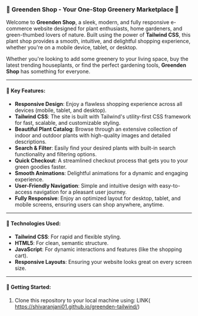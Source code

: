 

### 🌿 **Greenden Shop - Your One-Stop Greenery Marketplace** 🌿

Welcome to **Greenden Shop**, a sleek, modern, and fully responsive e-commerce website designed for plant enthusiasts, home gardeners, and green-thumbed lovers of nature. Built using the power of **Tailwind CSS**, this plant shop provides a smooth, intuitive, and delightful shopping experience, whether you're on a mobile device, tablet, or desktop.

Whether you're looking to add some greenery to your living space, buy the latest trending houseplants, or find the perfect gardening tools, **Greenden Shop** has something for everyone.

---

#### 🌟 **Key Features**:
- **Responsive Design**: Enjoy a flawless shopping experience across all devices (mobile, tablet, and desktop).
- **Tailwind CSS**: The site is built with Tailwind's utility-first CSS framework for fast, scalable, and customizable styling.
- **Beautiful Plant Catalog**: Browse through an extensive collection of indoor and outdoor plants with high-quality images and detailed descriptions.
- **Search & Filter**: Easily find your desired plants with built-in search functionality and filtering options.
- **Quick Checkout**: A streamlined checkout process that gets you to your green goodies faster.
- **Smooth Animations**: Delightful animations for a dynamic and engaging experience.
- **User-Friendly Navigation**: Simple and intuitive design with easy-to-access navigation for a pleasant user journey.
- **Fully Responsive**: Enjoy an optimized layout for desktop, tablet, and mobile screens, ensuring users can shop anywhere, anytime.

---

#### 🎨 **Technologies Used**:
- **Tailwind CSS**: For rapid and flexible styling.
- **HTML5**: For clean, semantic structure.
- **JavaScript**: For dynamic interactions and features (like the shopping cart).
- **Responsive Layouts**: Ensuring your website looks great on every screen size.

---

#### 🚀 **Getting Started**:

1. Clone this repository to your local machine using:
   LINK( https://shivaranjani01.github.io/greenden-tailwind/)

